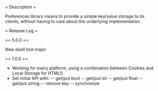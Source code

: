 = Description =

Preferences library means to provide a simple key/value storage to its clients, without having to care about the
underlying implementation.

= Release Log =

== 5.0.0 ==

New duell tool major

== 1.0.0 ==

- Working for every platform, using a combination between Cookies and Local Storage for HTML5
- Set initial API with:
-- get/put bool
-- get/put int
-- get/put float
-- get/put string
-- remove key
-- synchronize
